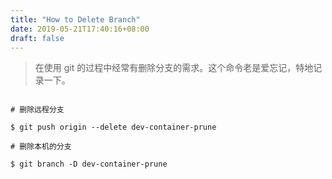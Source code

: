 ```yaml
---
title: "How to Delete Branch"
date: 2019-05-21T17:40:16+08:00
draft: false
---
```


> 在使用 git 的过程中经常有删除分支的需求。这个命令老是爱忘记，特地记录一下。

```

# 删除远程分支

$ git push origin --delete dev-container-prune

# 删除本机的分支

$ git branch -D dev-container-prune
```